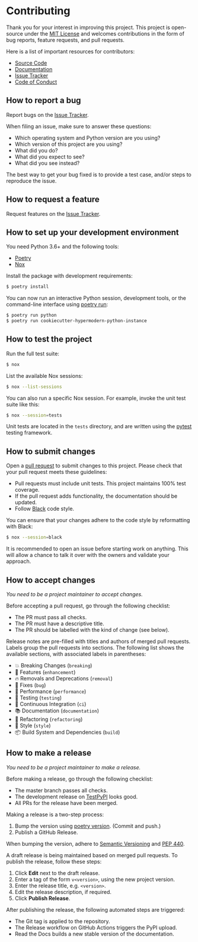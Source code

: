 # Contributing

Thank you for your interest in improving this project.
This project is open-source under the [MIT License](https://opensource.org/licenses/MIT) and
welcomes contributions in the form of bug reports, feature requests, and pull requests.

Here is a list of important resources for contributors:

- [Source Code](https://github.com/cjolowicz/cookiecutter-hypermodern-python-instance)
- [Documentation](https://cookiecutter-hypermodern-python-instance.readthedocs.io/)
- [Issue Tracker](https://github.com/cjolowicz/cookiecutter-hypermodern-python-instance/issues)
- [Code of Conduct](CODE_OF_CONDUCT.md)

## How to report a bug

Report bugs on the [Issue Tracker](https://github.com/cjolowicz/cookiecutter-hypermodern-python-instance/issues).

When filing an issue, make sure to answer these questions:

- Which operating system and Python version are you using?
- Which version of this project are you using?
- What did you do?
- What did you expect to see?
- What did you see instead?

The best way to get your bug fixed is to provide a test case,
and/or steps to reproduce the issue.

## How to request a feature

Request features on the [Issue Tracker](https://github.com/cjolowicz/cookiecutter-hypermodern-python-instance/issues).

## How to set up your development environment

You need Python 3.6+ and the following tools:

- [Poetry](https://python-poetry.org/)
- [Nox](https://nox.thea.codes/)

Install the package with development requirements:

```sh
$ poetry install
```

You can now run an interactive Python session,
development tools,
or the command-line interface
using [poetry run](https://python-poetry.org/docs/cli/#run):

```sh
$ poetry run python
$ poetry run cookiecutter-hypermodern-python-instance
```

## How to test the project

Run the full test suite:

```sh
$ nox
```

List the available Nox sessions:

```sh
$ nox --list-sessions
```

You can also run a specific Nox session.
For example, invoke the unit test suite like this:

```sh
$ nox --session=tests
```

Unit tests are located in the `tests` directory,
and are written using the [pytest](https://pytest.readthedocs.io/) testing framework.

## How to submit changes

Open a [pull request](https://github.com/cjolowicz/cookiecutter-hypermodern-python-instance/pulls)
to submit changes to this project.
Please check that your pull request meets these guidelines:

- Pull requests must include unit tests. This project maintains 100% test coverage.
- If the pull request adds functionality, the documentation should be updated.
- Follow [Black](https://black.readthedocs.io/) code style.

You can ensure that your changes adhere to the code style by reformatting with Black:

```sh
$ nox --session=black
```

It is recommended to open an issue before starting work on anything.
This will allow a chance to talk it over with the owners and validate your approach.

## How to accept changes

*You need to be a project maintainer to accept changes.*

Before accepting a pull request, go through the following checklist:

- The PR must pass all checks.
- The PR must have a descriptive title.
- The PR should be labelled with the kind of change (see below).

Release notes are pre-filled with titles and authors of merged pull requests.
Labels group the pull requests into sections.
The following list shows the available sections,
with associated labels in parentheses:

- 💥 Breaking Changes (`breaking`)
- 🚀 Features (`enhancement`)
- 🔥 Removals and Deprecations (`removal`)
- 🐞 Fixes (`bug`)
- 🐎 Performance (`performance`)
- 🚨 Testing (`testing`)
- 👷 Continuous Integration (`ci`)
- 📚 Documentation (`documentation`)
- 🔨 Refactoring (`refactoring`)
- 💄 Style (`style`)
- 📦 Build System and Dependencies (`build`)

## How to make a release

*You need to be a project maintainer to make a release.*

Before making a release, go through the following checklist:

- The master branch passes all checks.
- The development release on [TestPyPI](https://test.pypi.org/project/cookiecutter-hypermodern-python-instance) looks good.
- All PRs for the release have been merged.

Making a release is a two-step process:

1. Bump the version using [poetry version](https://python-poetry.org/docs/cli/#version). (Commit and push.)
2. Publish a GitHub Release.

When bumping the version,
adhere to [Semantic Versioning](https://semver.org/) and
[PEP 440](https://www.python.org/dev/peps/pep-0440/).

A draft release is being maintained based on merged pull requests.
To publish the release, follow these steps:

1. Click **Edit** next to the draft release.
2. Enter a tag of the form `v<version>`, using the new project version.
3. Enter the release title, e.g. `<version>`.
4. Edit the release description, if required.
5. Click **Publish Release**.

After publishing the release, the following automated steps are triggered:

- The Git tag is applied to the repository.
- The Release workflow on GitHub Actions triggers the PyPI upload.
- Read the Docs builds a new stable version of the documentation.
